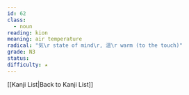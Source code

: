 ```yaml
---
id: 62
class:
  - noun
reading: kion
meaning: air temperature
radical: "気\r state of mind\r, 温\r warm (to the touch)"
grade: N3
status:
difficulty: ★
---
```

[[Kanji List|Back to Kanji List]]